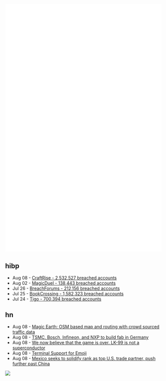 ![Metrics](https://raw.githubusercontent.com/phixion/phixion/master/metrics.svg)

## hibp

<!--
for https://github.com/phixion/phixion/blob/main/.github/workflows/feeds.yml
-->
<!--START_SECTION:haveibeenpwnd-->
- Aug 08 - [CraftRise - 2,532,527 breached accounts](https://haveibeenpwned.com/PwnedWebsites#CraftRise)
- Aug 02 - [MagicDuel - 138,443 breached accounts](https://haveibeenpwned.com/PwnedWebsites#MagicDuel)
- Jul 26 - [BreachForums - 212,156 breached accounts](https://haveibeenpwned.com/PwnedWebsites#BreachForums)
- Jul 25 - [BookCrossing - 1,582,323 breached accounts](https://haveibeenpwned.com/PwnedWebsites#BookCrossing)
- Jul 24 - [Tigo - 700,394 breached accounts](https://haveibeenpwned.com/PwnedWebsites#Tigo)
<!--END_SECTION:haveibeenpwnd-->

## hn

<!--
for https://github.com/phixion/phixion/blob/main/.github/workflows/feeds.yml
-->
<!--START_SECTION:hn-->
- Aug 08 - [Magic Earth: OSM based map and routing with crowd sourced traffic data](https://www.magicearth.com/crowd-sourced-traffic/)
- Aug 08 - [TSMC, Bosch, Infineon, and NXP to build fab in Germany](https://pr.tsmc.com/english/news/3049)
- Aug 08 - [We now believe that the game is over. LK-99 is not a superconductor](https://twitter.com/condensed_the/status/1688747919866814464)
- Aug 08 - [Terminal Support for Emoji](https://darrenburns.net/posts/emoji-in-the-terminal/)
- Aug 08 - [Mexico seeks to solidify rank as top U.S. trade partner, push further past China](https://www.dallasfed.org/research/economics/2023/0711)
<!--END_SECTION:hn-->

<!--
for https://yhype.me
-->
![](https://hit.yhype.me/github/profile?user_id=13013670)
